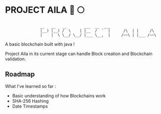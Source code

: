 # PROJECT AILA :rocket: :full_moon:

```
                __   __   __        ___  __  ___                     
                |__) |__) /  \    | |__  /  `  |      /\  | |     /\  
                |    |  \ \__/ \__/ |___ \__,  |     /~~\ | |___ /~~\
```

A basic blockchain built with java !

Project Aila in its current stage can handle Block creation and Blockchain validation.

## Roadmap
What I've learned so far :

* Basic understanding of how Blockchains work
* SHA-256 Hashing
* Date Timestamps


